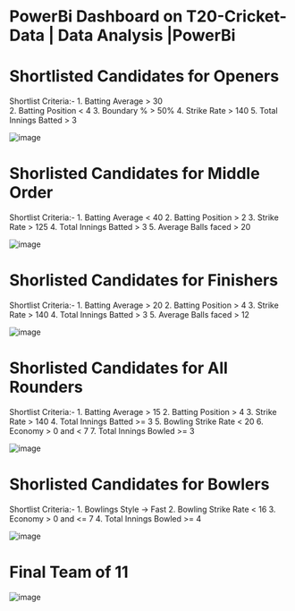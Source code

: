 # PowerBi Dashboard on T20-Cricket-Data | Data Analysis |PowerBi

# Shortlisted Candidates for Openers
  Shortlist Criteria:-
      1. Batting Average > 30<br />
      2. Batting Position < 4
      3. Boundary % > 50%
      4. Strike Rate > 140
      5. Total Innings Batted > 3
      
![image](https://user-images.githubusercontent.com/48627152/229905540-00df5e20-a8f6-4dc1-b333-e5f5e1befa38.png)

# Shorlisted Candidates for Middle Order
  Shortlist Criteria:-
      1. Batting Average < 40
      2. Batting Position > 2
      3. Strike Rate > 125
      4. Total Innings Batted > 3 
      5. Average Balls faced > 20

![image](https://user-images.githubusercontent.com/48627152/229907196-54823cd2-ac15-4560-bf08-cb20e8eb32d9.png)

# Shorlisted Candidates for Finishers
  Shortlist Criteria:-
      1. Batting Average > 20
      2. Batting Position > 4
      3. Strike Rate > 140
      4. Total Innings Batted > 3 
      5. Average Balls faced > 12
  
![image](https://user-images.githubusercontent.com/48627152/229907516-8c83a82a-3079-4d9e-963b-d686c440598d.png)

# Shorlisted Candidates for All Rounders
  Shortlist Criteria:-
      1. Batting Average > 15
      2. Batting Position > 4
      3. Strike Rate > 140
      4. Total Innings Batted >= 3 
      5. Bowling Strike Rate < 20
      6. Economy > 0 and < 7 
      7. Total Innings Bowled >= 3
      
![image](https://user-images.githubusercontent.com/48627152/229908263-336ac951-3ba6-48fb-a5b4-96611a90f023.png)

# Shorlisted Candidates for Bowlers
  Shortlist Criteria:-
      1. Bowlings Style -> Fast
      2. Bowling Strike Rate < 16
      3. Economy > 0 and <= 7 
      4. Total Innings Bowled >= 4

![image](https://user-images.githubusercontent.com/48627152/229908930-4eeb7456-d526-4722-ba2b-369c95192b45.png)

# Final Team of 11

![image](https://user-images.githubusercontent.com/48627152/229908982-ddb379fa-4090-4110-9646-68b925cd8cd8.png)



